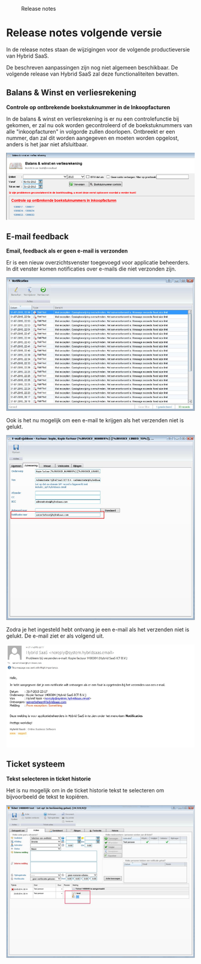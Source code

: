 <properties>
	<page>
		<title>Release notes volgende versie</title>
	</page>
	<menu>
		<position>Release notes</position>
		<title>Volgende versie</title>
	</menu>
</properties>

# Release notes volgende versie #

In de release notes staan de wijzigingen voor de volgende productieversie van Hybrid SaaS.


<div class="warning">
De beschreven aanpassingen zijn nog niet algemeen beschikbaar. De volgende release van Hybrid SaaS zal deze functionaliteiten bevatten.
</div>


## Balans & Winst en verliesrekening ##

<div class="tag-update"></div>

**Controle op ontbrekende boekstuknummer in de Inkoopfacturen**

In de balans & winst en verliesrekening is er nu een controlefunctie bij gekomen, er zal nu ook worden gecontroleerd of de boekstuknummers van alle "inkoopfacturen" in volgorde zullen doorlopen. 
Ontbreekt er een nummer, dan zal dit worden aangegeven en moeten worden opgelost, anders is het jaar niet afsluitbaar.

![](images/boekstuknummercontrole.png)

## E-mail feedback ##

<div class="tag-fix"></div>

**Email, feedback als er geen e-mail is verzonden**

Er is een nieuw overzichtsvenster toegevoegd voor applicatie beheerders. In dit venster komen notificaties over e-mails die niet verzonden zijn.

![](images/notificatie-query.jpg)

Ook is het nu mogelijk om een e-mail te krijgen als het verzenden niet is gelukt.

![](images/instellen-notificatie-adressen.jpg)


Zodra je het ingesteld hebt ontvang je een e-mail als het verzenden niet is gelukt. De e-mail ziet er als volgend uit.

![](images/voorbeeld-notificatie-email.jpg)

## Ticket systeem ##

<div class="tag-fix"></div>

**Tekst selecteren in ticket historie**

Het is nu mogelijk om in de ticket historie tekst te selecteren om bijvoorbeeld de tekst te kopiëren.

![](images/ticket-tekst-selecteren.jpg)

